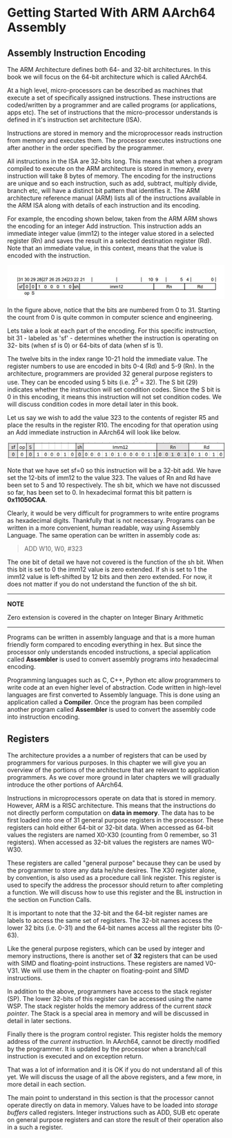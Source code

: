 # Getting Started With ARM AArch64 Assembly


## Assembly Instruction Encoding
The ARM Architecture defines both 64- and 32-bit architectures. In this book we will focus on the 64-bit architecture which is called AArch64.

At a high level, micro-processors can be described as machines that execute a set of specifically assigned instructions. These instructions are coded/written by a programmer and are called programs (or applications, apps etc). The set of instructions that the micro-processor understands is defined in it's instruction set architecture (ISA).

Instructions are stored in memory and the microprocessor reads instruction from memory and executes them. The processor executes instructions one after another in the order specified by the programmer.

All instructions in the ISA are 32-bits long. This means that when a program compiled to execute on the ARM architecture is stored in memory, every instruction will take 8 bytes of memory. The encoding for the instructions are unique and so each instruction, such as add, subtract, multiply divide, branch etc, will have a distinct bit pattern that identifies it. The ARM architecture reference manual (ARM) lists all of the instructions available in the ARM ISA along with details of each instruction and its encoding.


For example, the encoding shown below, taken from the ARM ARM shows the encoding for an integer Add instruction. This instruction adds an immediate integer value (imm12) to the integer value stored in a selected register (Rn) and saves the result in a selected  destination register (Rd). Note that an immediate value, in this context, means that the value is encoded with the instruction.

![ADD imm encoding](images/Add_Imm_Encoding.jpg "ADD imm encoding")

In the figure above, notice that the bits are numbered from 0 to 31. Starting the count from 0 is quite common in computer science and engineering. 

Lets take a look at each part of the encoding. For this specific instruction, bit 31 - labeled as 'sf' - determines whether the instruction is operating on 32- bits (when sf is 0) or 64-bits of data (when sf is 1).

The twelve bits in the index range 10-21 hold the immediate value. The register numbers to use are encoded in bits 0-4 (Rd) and 5-9 (Rn). In the architecture, programmers are provided 32 general purpose registers to use. They can be encoded using 5 bits (i.e. 2<sup>5</sup> = 32). The S bit (29) indicates whether the instruction will set condition codes. Since the S bit is 0 in this encoding, it means this instruction will not set condition codes. We will discuss condition codes in more detail later in this book. 


Let us say we wish to add the value 323 to the contents of register R5 and place the results in the register R10. The encoding for that operation using an Add immediate instruction in AArch64 will look like below. 

![Populated ADD imm encoding](images/Add_Imm_Encoding2.jpg "Populated ADD imm encoding")

Note that we have set sf=0 so this instruction will be a 32-bit add. We have set the 12-bits of imm12 to the value 323. The values of Rn and Rd have been set to 5 and 10 respectively. The sh bit, which we have not discussed so far, has been set to 0. In hexadecimal format this bit pattern is **0x11050CAA**.  

Clearly, it would be very difficult for programmers to write entire programs as hexadecimal digits. Thankfully that is not necessary. Programs can be written in a more convenient, human readable, way using Assembly Language. The same operation can be written in assembly code as: 


>ADD W10, W0, #323

The one bit of detail we have not covered is the function of the sh bit. When this bit is set to 0 the imm12 value is zero extended. If sh is set to 1 the imm12 value is left-shifted by 12 bits and then zero extended. For now, it does not matter if you do not understand the function of the sh bit. 

---
**NOTE**

Zero extension is covered in the chapter on Integer Binary Arithmetic

---

Programs can be written in assembly language and that is a more human friendly form compared to encoding everything in hex. But since the processor only understands encoded instructions, a special application called **Assembler** is used to convert assembly programs into hexadecimal encoding.

Programming languages such as C, C++, Python etc allow programmers to write code at an even higher level of abstraction. Code written in high-level languages are first converted to Assembly language. This is done using an application called a **Compiler**. Once the program has been compiled another program called **Assembler** is used to convert the assembly code into instruction encoding.

## Registers

The architecture provides a a number of registers that can be used by programmers for various purposes. In this chapter we will give you an overview of the portions of the architecture that are relevant to application programmers. As we cover more ground in later chapters we will gradually introduce the other portions of AArch64.

Instructions in microprocessors operate on data that is stored in memory. However, ARM is a RISC architecture. This means that the instructions do not directly perform computation on **data in memory**. The data has to be first loaded into one of 31 general purpose registers in the processor. These registers can hold either 64-bit or 32-bit data. When accessed as 64-bit values the registers are named X0-X30 (counting from 0 remember, so 31 registers). When accessed as 32-bit values the registers are names W0-W30. 

These registers are called "general purpose" because they can be used by the programmer to store any data he/she desires. The X30 register alone, by convention, is also used as a procedure call link register. This register is used to specify the address the processor should return to after completing a function. We will discuss how to use this register and the BL instruction in the section on Function Calls.

It is important to note that the 32-bit and the 64-bit register names are labels to access the same set of registers. The 32-bit names access the lower 32 bits (i.e. 0-31) and the 64-bit names access all the register bits (0-63).

Like the general purpose registers, which can be used by integer and memory instructions, there is another set of **32** registers that can be used with SIMD and floating-point instructions. These registers are named V0-V31. We will use them in the chapter on floating-point and SIMD instructions.

In addition to the above, programmers have access to the stack register (SP). The lower 32-bits of this register can be accessed using the name WSP. The stack register holds the memory address of the current *stack pointer*. The Stack is a special area in memory and will be discussed in detail in later sections.

Finally there is the program control register. This register holds the memory address of the *current instruction*. In AArch64, cannot be directly modified by the programmer. It is updated by the processor when a branch/call instruction is executed and on exception return. 

That was a lot of information and it is OK if you do not understand all of this yet. We will discuss the usage of all the above registers, and a few more, in more detail in each section.

The main point to understand in this section is that the processor cannot operate directly on data in memory. Values have to be loaded into *storage buffers* called registers. Integer instructions such as ADD, SUB etc operate on general purpose registers and can store the result of their operation also in a such a register.

